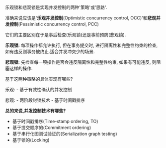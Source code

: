 乐观锁和悲观锁是实现并发控制的两种'策略'或'思路'.

准确来说应该是'**乐观并发控制**(Optimistic concurrency control, OCC)'和**悲观并发控制**(Pessimistic concurrency control, PCC)

它们的主要区别在于是事后检查(乐观锁)还是事前预防(悲观锁).

**乐观锁:** 每项操作都允许执行, 但在事务提交时, 进行隔离性和完整性约束的检查, 如有违反则事务被终止.适合并发冲突少的场景.

**悲观锁:** 先检查每一项操作是否会违反隔离性和完整性约束, 如果有可能违反, 则阻塞这样的操作.

基于这两种策略的具体实现有哪些? 

乐观: 
	- 基于有效性确认的并发控制

悲观: 
	- 两阶段封锁技术
	- 基于时间戳排序

**总的来说,并发控制技术有哪些?**

- 基于时间戳排序(Time-stamp ordering, TO)
- 基于提交顺序的(Commitment ordering)
- 基于串行化图测试验证的(Serialization graph testing)
- 基于锁的(Locking)

